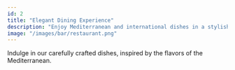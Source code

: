 ```yaml
---
id: 2
title: "Elegant Dining Experience"
description: "Enjoy Mediterranean and international dishes in a stylish setting."
image: "/images/bar/restaurant.png"
---
```


Indulge in our carefully crafted dishes, inspired by the flavors of the Mediterranean.

